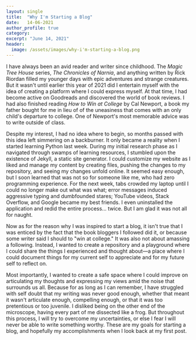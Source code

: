 ```yaml
---
layout: single
title:  "Why I'm Starting a Blog"
date:   14-06-2021
author_profile: true
category:
excerpt: "June 14, 2021"
header:
  image: /assets/images/why-i'm-starting-a-blog.png
---
```

<p> </p>

<p>I have always been an avid reader and writer since childhood. The <i>Magic Tree House</i> series, <i>The Chronicles of Narnia</i>, and anything written by Rick Riordan filled my younger days with epic adventures and strange creatures. But it wasn't until earlier this year of 2021 did I entertain myself with the idea of creating a platform where I could express myself. At that time, I had become active on Goodreads and discovered the world of book reviews. I had also finished reading <i>How to Win at College</i> by Cal Newport, a book my father bought for me in lieu of of the uneasiness that comes with an only child's departure to college. One of Newport's  most memorable advice was to write outside of class.</p>

<p>Despite my interest, I had no idea where to begin, so months passed with this idea left simmering on a backburner. It only became a reality when I started learning Python last week. During my initial research phase as I navigated through swamps of learning resources, I stumbled upon the existence of Jekyll, a static site generator. I could customize my website as I liked and manage my content by creating files, pushing the changes to my repository, and seeing my changes unfold online. It seemed easy enough, but I soon learned that was not so for someone like me, who had zero programming experience. For the next week, tabs crowded my laptop until I could no longer make out what was what; error messages induced aggressive typing and dumbfounded stares; YouTube videos, Stack Overflow, and Google became my best friends. I even uninstalled the application and redid the entire process... twice. But I am glad it was not all for naught. </p>

<p>Now as for the reason why I was inspired to start a blog, it isn't true that I was enticed by the fact that the book bloggers I followed did it, or because some writer said I should to "win at college." It was also not about amassing a following. Instead, I wanted to create a repository and a playground where I could share the things I experienced and thought about—a place where I could document things for my current self to appreciate and for my future self to reflect on. </p>

<p> Most importantly, I wanted to create a safe space where I could improve on articulating my thoughts and expressing my views amid the noise that surrounds us all. Because for as long as I can remember, I have struggled with self doubt that my writing was never good enough, whether that meant it wasn't articulate enough, compelling enough, or that it was too pretentious or too juvenile. I disliked being on the other end of the microscope, having every part of me dissected like a frog. But throughout this process, I will try to overcome my uncertainties, or else I fear I will never be able to write something worthy. These are my goals for starting a blog, and hopefully my accomplishments when I look back at my first post.</p>